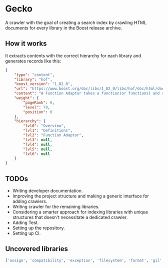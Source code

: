 # Gecko

A crawler with the goal of creating a search index by crawling HTML documents for every library in the Boost release archive.

## How it works

It extracts contents with the correct hierarchy for each library and generates records like this:

```JSON
{
    "type": "content",
    "library": "hof",
    "boost_version": "1_82_0",
    "url": "https://www.boost.org/doc/libs/1_82_0/libs/hof/doc/html/doc/src/definitions.html#function-adaptor",
    "content": "A Function Adaptor takes a function(or functions) and returns a new function with enhanced capability. Each adaptor has a functional form with a corresponding class with _adaptor appended to it: template<class... Fs> FunctionAdaptor_adaptor<Fs...> FunctionAdaptor(Fs...); Both the functional form and the class form can be used to construct the adaptor.",
    "weight": {
        "pageRank": 0,
        "level": 70,
        "position": 0
    },
    "hierarchy": {
        "lvl0": "Overview",
        "lvl1": "Definitions",
        "lvl2": "Function Adaptor",
        "lvl3": null,
        "lvl4": null,
        "lvl5": null,
        "lvl6": null
    }
}
```

## TODOs
- Writing developer documentation.
- Improving the project structure and making a generic interface for adding crawlers.
- Writing crawler for the remaining libraries.
- Considering a smarter approach for indexing libraries with unique structures that doesn't necessitate a dedicated crawler.
- Adding Test.
- Setting up the repository.
- Setting up CI.


## Uncovered libraries

```python
['assign', 'compatibility', 'exception', 'filesystem', 'format', 'gil', 'graph_parallel', 'hana', 'iostreams', 'iterator', 'locale', 'mpl', 'nowide', 'outcome', 'polygon', 'preprocessor', 'ptr_container', 'serialization', 'tokenizer', 'wave']
```
